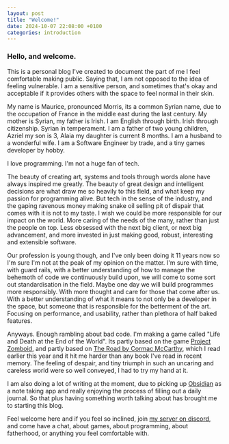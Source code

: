```yaml
---
layout: post
title: "Welcome!"
date: 2024-10-07 22:08:00 +0100
categories: introduction
---
```


### Hello, and welcome.

This is a personal blog I've created to document the part of me I feel comfortable making public. Saying that, I am not opposed to the idea of feeling vulnerable. I am a sensitive person, and sometimes that's okay and acceptable if it provides others with the space to feel normal in their skin.

My name is Maurice, pronounced Morris, its a common Syrian name, due to the occupation of France in the middle east during the last century. My mother is Syrian, my father is Irish. I am English through birth. Irish through citizenship. Syrian in temperament. I am a father of two young children, Azriel my son is 3, Alaia my daughter is current 8 months. I am a husband to a wonderful wife. I am a Software Engineer by trade, and a tiny games developer by hobby.

I love programming. I'm not a huge fan of tech. 

The beauty of creating art, systems and tools through words alone have always inspired me greatly. The beauty of great design and intelligent decisions are what draw me so heavily to this field, and what keep my passion for programming alive. But tech in the sense of the industry, and the gaping ravenous money making snake oil selling pit of dispair that comes with it is not to my taste. I wish we could be more responsible for our impact on the world. More caring of the needs of the many, rather than just the people on top. Less obsessed with the next big client, or next big advancement, and more invested in just making good, robust, interesting and extensible software.

Our profession is young though, and I've only been doing it 11 years now so I'm sure I'm not at the peak of my opinion on the matter. I'm sure with time, with guard rails, with a better understanding of how to manage the behemoth of code we continuously build upon, we will come to some sort out standardisation in the field. Maybe one day we will build programmes more responsibly. With more thought and care for those that come after us. With a better understanding of what it means to not only be a developer in the space, but someone that is responsible for the betterment of the art. Focusing on performance, and usability, rather than plethora of half baked features.

Anyways. Enough rambling about bad code. I'm making a game called "Life and Death at the End of the World". Its partly based on the game [Project Zomboid](https://store.steampowered.com/app/108600/Project_Zomboid/), and partly based on [The Road by Cormac McCarthy](https://en.wikipedia.org/wiki/The_Road), which I read earlier this year and it hit me harder than any book I've read in recent memory. The feeling of despair, and tiny triumph in such an uncaring and careless world were so well conveyed, I had to try my hand at it.

I am also doing a lot of writing at the moment, due to picking up [Obsidian](https://obsidian.md) as a note taking app and really enjoying the process of filling out a daily journal. So that plus having something worth talking about has brought me to starting this blog.

Feel welcome here and if you feel so inclined, join [my server on discord](https://discord.gg/bd77a32zYn), and come have a chat, about games, about programming, about fatherhood, or anything you feel comfortable with.
